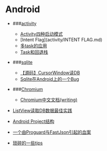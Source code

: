 # Android
 - ###[activity](activity/README.md)
   - [Activity四种启动模式](activity/Activity四种启动模式.md)
   - [Intent Flag](activity/INTENT FLAG.md)
   - [多task的应用](activity/多TASK的应用.md)
   - [Task和回退栈](activity/Task和回退栈.md)

 - ###[sqlite](sqlite/README.md)
   - [【源码】CursorWindow读DB](sqlite/从源码看ANDROID中SQLITE是怎么通过CURSORWINDOW读DB的.md)
   - [Sqlite在Android上的一个Bug](sqlite/SQLITE在ANDROID上的一个BUG.md)
 - ###[Chromium](chromnium/README.md)
   - [Chromium中文文档(writing)](https://www.gitbook.com/book/ahangchen/chromium_doc_zh)
   
 - [ListView读取DB数据最佳实践](listview_db.md)
 
 - [Android Project结构](Android_project结构.md)
 
 - [一个由Proguard与FastJson引起的血案](一个由PROGUARD与FASTJSON引起的血案.md)
 
 - [琐碎的一些tips](note.md)

